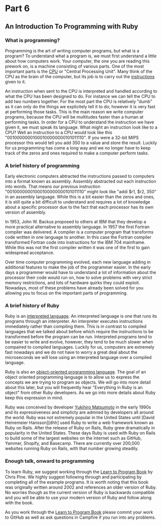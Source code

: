 # Part 6

## An Introduction To Programming with Ruby

### What is programming?

Programming is the art of writing computer programs, but what is a program? To understand what a program is, we must first understand a little about how computers work. Your computer, the one you are reading this prework on, is a machine consisting of various parts. One of the most important parts is the [CPU][cpu] or "Central Processing Unit". Many think of the CPU as the brain of the computer, but its job is to carry out the [instructions][instructions] given to it.

An instruction when sent to the CPU is interpreted and handled according to what the CPU has been designed to do. For instance we can tell the CPU to add two numbers together. For the most part the CPU is relatively "dumb" as it can only do the things we explicitely tell it to do; however it is very fast at performing those tasks. This is the main reason we write computer programs, because the CPU will be multitudes faster than a human at performing tasks. In order for a CPU to understand the instruction we have given it, we must speak its language. What might an instruction look like to a CPU? Well an instruction to a CPU would look like this "00100000001000100000000101011110". If you were a 32-bit MIPS processor this would tell you add 350 to a value and store the result. Luckily for us programming has come a long way and we no longer have to keep track of the zeros and ones required to make a computer perform tasks.

### A brief history of programming

Early electronic computers abtracted the instructions passed to computers into a format known as assembly. Assembly abstracted out each instruction into words. That means our previous instruction "00100000001000100000000101011110" might look like "addi $r1, $r2, 350" in an assembly language. While this is a bit easier than the zeros and ones, it is still quite a bit difficult to understand and requires a lot of knowledge about a specific processor due to the fact that each processor has its own version of assembly.

In 1953, John W. Backus proposed to others at IBM that they develop a more practical alternative to assembly language. In 1957 the first Fortran compiler was delivered. A compiler is a computer program that transforms code written in one language to another. In this case the Fortran compiler transformed Fortran code into instructions for the IBM 704 mainframe. While this was not the first compiler written it was one of the first to gain widespread acceptance.

Over time computer programming evolved, each new language adding in additional features to make the job of the programmer easier. In the early days a programmer would have to understand a lot of information about the processor their code would run on, how to solve problems with very strict memory restrictions, and lots of hardware quirks they could exploit. Nowadays, most of these problems have already been solved for you allowing you to focus on the important parts of programming.

### A brief history of Ruby

Ruby is an [interpreted language][interpreted_language]. An interpreted language is one that runs its programs through an interpreter. An interpreter executes instructions immediately rather than compiling them. This is in contrast to compiled languages that we talked about before which require the instructions to be transformed before the program can be run. Interpreted programs tend to be easier to write and evolve, however, they tend to be much slower when compaired to compiled languages. Luckily for us, computers are extremely fast nowadays and we do not have to worry a great deal about the microseconds we will lose using an interpreted language over a compiled language.

Ruby is also an [object-oriented programming language][oo]. The goal of an object oriented programming language is to allow us to express the concepts we are trying to program as objects. We will go into more detail about this later, but you will frequently hear "Everything in Ruby is an object" from other Ruby developers. As we go into more details about Ruby keep this expression in mind.

Ruby was conceived by developer [Yukihiro Matsumoto][matsumotosan] in the early 1990s and its expressiveness and simplicty are admired by developers all around the world. Ruby was not extremely popular in the United States until [David Heinemeier Hansson][dhh] used Ruby to write a web framework known as Ruby on Rails. After the release of Ruby on Rails, Ruby grew dramatically in popularity in the United States. These days Ruby is used with Ruby on Rails to build some of the largest websites on the internet such as GitHub, Yammer, Shopify, and Basecamp. There are currently over 200,000 websites running Ruby on Rails, with that number growing steadily.

### Enough talk, onward to programming

To learn Ruby, we suggest working through the [Learn to Program Book][learn_to_program] by Chris Pine. We highly suggest following through and participating by completing all of the example programs. It is worth noting that this book was originally written around 2002 and references an older version of Ruby. No worries though as the current version of Ruby is backwards compatible and you will be able to use your modern version of Ruby and follow along with the book.

As you work through the [Learn to Program Book][learn_to_program] please commit your work to GitHub as well as ask questions in Campfire if you run into any problems.

[cpu]: http://en.wikipedia.org/wiki/Central_processing_unit
[instructions]: http://en.wikipedia.org/wiki/Instruction_(computer_science)
[interpreted_language]: http://en.wikipedia.org/wiki/Interpreted_language
[oo]: http://en.wikipedia.org/wiki/Object-oriented_programming
[matsumotosan]: http://en.wikipedia.org/wiki/Yukihiro_Matsumoto
[hello_world_program]: http://en.wikipedia.org/wiki/Hello_world_program
[string]: http://en.wikipedia.org/wiki/String_(computer_science)
[learn_to_program]: https://pine.fm/LearnToProgram/
